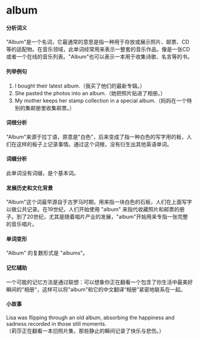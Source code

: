 # album

#### 分析词义

  

"Album"是一个名词，它最通常的意思是指一种用于存放或展示照片、邮票、CD等的适配物。在音乐领域，此单词经常用来表示一整套的音乐作品，像是一张CD或者一个在线的音乐列表。"Album"也可以表示一本用于收集诗歌、名言等的书。

  

#### 列举例句

  

1.  I bought their latest album.（我买了他们的最新专辑。）
2.  She pasted the photos into an album.（她把照片贴进了相册。）
3.  My mother keeps her stamp collection in a special album.（妈妈在一个特别的集邮册里收集邮票。）

  

#### 词根分析

  

"Album"来源于拉丁语，原意是"白色"，后来变成了指一种白色的写字用的板，人们在这样的板子上记录事情。通过这个词根，没有衍生出其他英语单词。

  

#### 词缀分析

  

此单词没有词缀，是个基本词。

  

#### 发展历史和文化背景

  

"Album"这个词最早源自于古罗马时期，用来指一块白色的石板，人们在上面写字以做公共记录。在19世纪，人们开始使用 "album" 来指代收藏照片和邮票的册子。到了20世纪，尤其是随着唱片产业的发展，"album"开始用来专指一张完整的音乐唱片。

  

#### 单词变形

  

"Album" 的复数形式是 "albums"。

  

#### 记忆辅助

  

一个可能的记忆方法是通过联想：可以想象你正在翻看一个包含了你生活中最美好瞬间的"相册"，这样可以将"album"和它的中文翻译“相册”紧密地联系在一起。

  

#### 小故事

  

Lisa was flipping through an old album, absorbing the happiness and sadness recorded in those still moments.  
（莉莎正在翻看一本旧照片集，那些静止的瞬间记录了快乐与悲伤。）
